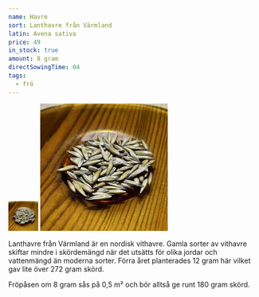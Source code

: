 ```yaml
---
name: Havre
sort: Lanthavre från Värmland
latin: Avena sativa
price: 49
in_stock: true
amount: 8 gram
directSowingTime: 04
tags:
  - frö
---
```


<img src="/img/fro-havre.jpg" width="60" data-srcset="1x, 1.5x, 2x" alt="Lanthavre från Värmland" class="thumb">
<img src="/img/fro-havre.jpg" width="256" data-srcset="1x, 1.5x, 2x" alt="Lanthavre från Värmland">

Lanthavre från Värmland är en nordisk vithavre. Gamla sorter av vithavre skiftar mindre i skördemängd när det utsätts för olika jordar och vattenmängd än moderna sorter. Förra året planterades 12 gram här vilket gav lite över 272 gram skörd.

Fröpåsen om 8 gram sås på 0,5 m² och bör alltså ge runt 180 gram skörd.
